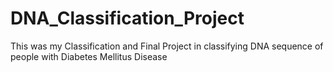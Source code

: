 # DNA_Classification_Project
This was my Classification and Final Project in classifying DNA sequence of people with Diabetes Mellitus Disease
